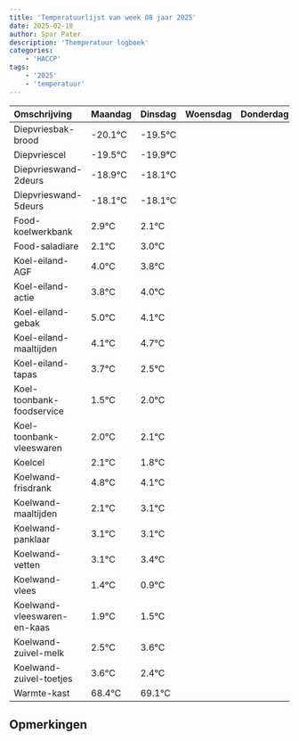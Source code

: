 ```yaml
---
title: 'Temperatuurlijst van week 08 jaar 2025'
date: 2025-02-18
author: Spar Pater
description: 'Themperatuur logboek'
categories:
    - 'HACCP'
tags:
    - '2025'
    - 'temperatuur'
---
```

|Omschrijving|Maandag|Dinsdag|Woensdag|Donderdag|Vrijdag|Zaterdag|Zondag|
|:---|:---|:---|:---|:---|:---|:---|:---|
|Diepvriesbak-brood|-20.1°C|-19.5°C| | | | | |
|Diepvriescel|-19.5°C|-19.9°C| | | | | |
|Diepvrieswand-2deurs|-18.9°C|-18.1°C| | | | | |
|Diepvrieswand-5deurs|-18.1°C|-18.1°C| | | | | |
|Food-koelwerkbank|2.9°C|2.1°C| | | | | |
|Food-saladiare|2.1°C|3.0°C| | | | | |
|Koel-eiland-AGF|4.0°C|3.8°C| | | | | |
|Koel-eiland-actie|3.8°C|4.0°C| | | | | |
|Koel-eiland-gebak|5.0°C|4.1°C| | | | | |
|Koel-eiland-maaltijden|4.1°C|4.7°C| | | | | |
|Koel-eiland-tapas|3.7°C|2.5°C| | | | | |
|Koel-toonbank-foodservice|1.5°C|2.0°C| | | | | |
|Koel-toonbank-vleeswaren|2.0°C|2.1°C| | | | | |
|Koelcel|2.1°C|1.8°C| | | | | |
|Koelwand-frisdrank|4.8°C|4.1°C| | | | | |
|Koelwand-maaltijden|2.1°C|3.1°C| | | | | |
|Koelwand-panklaar|3.1°C|3.1°C| | | | | |
|Koelwand-vetten|3.1°C|3.4°C| | | | | |
|Koelwand-vlees|1.4°C|0.9°C| | | | | |
|Koelwand-vleeswaren-en-kaas|1.9°C|1.5°C| | | | | |
|Koelwand-zuivel-melk|2.5°C|3.6°C| | | | | |
|Koelwand-zuivel-toetjes|3.6°C|2.4°C| | | | | |
|Warmte-kast|68.4°C|69.1°C| | | | | |

## Opmerkingen



